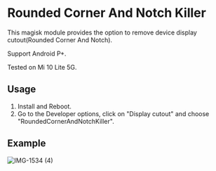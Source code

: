 # Rounded Corner And Notch Killer

This magisk module provides the option to remove device display cutout(Rounded Corner And Notch).

Support Android P+.

Tested on Mi 10 Lite 5G.

## Usage

1. Install and Reboot.
2. Go to the Developer options, click on "Display cutout" and choose "RoundedCornerAndNotchKiller".

## Example

![IMG-1534 (4)](https://user-images.githubusercontent.com/49292973/137603686-170b6a05-0b92-4ab1-8cbc-1f20e6cc18d7.jpg)
